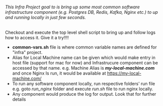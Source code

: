 ######   This Infra Project goal to is bring up some most common software infrastructure component (e.g. Postgres DB, Redis, Kafka, Nginx etc.) to up and running locally in just few seconds.
Checkout and execute the top level shell script to bring up and follow logs how to access it. Give it a try!!!!

- **common-vars.sh** file is where common variable names are defined for "infra" project. 
- Alias for Local Machine name can be given which would make entry in host file  (support for mac for now) and Infrastrucure component can be accessed by that name. e.g. Machine Alias is ***my-local-machine.com*** and once Nginx Is run, it would be available at https://my-local-machine.com/
- To run any software component locally, run respective folders' run file e.g. goto *run_nginx* folder and execute *run.sh* file to run nginx locally.
- Any component would produce the log for output. Look that for further details

    
